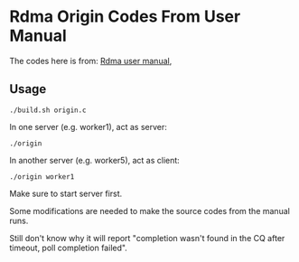 # Rdma Origin Codes From User Manual

The codes here is from:
[Rdma user manual](http://www.mellanox.com/related-docs/prod_software/RDMA_Aware_Programming_user_manual.pdf), 

## Usage

    ./build.sh origin.c

In one server (e.g. worker1), act as server:

    ./origin

In another server (e.g. worker5), act as client:

    ./origin worker1

Make sure to start server first. 

Some modifications are needed to make the source codes from the manual runs.

Still don't know why it will report "completion wasn't found in the CQ after timeout, poll completion failed".
